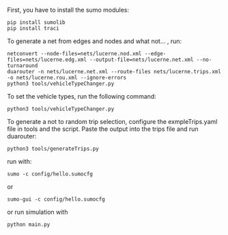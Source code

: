 First, you have to install the sumo modules:

```
pip install sumolib
pip install traci
```

To generate a net from edges and nodes and what not... , run:

```
netconvert --node-files=nets/lucerne.nod.xml --edge-files=nets/lucerne.edg.xml --output-file=nets/lucerne.net.xml --no-turnaround
duarouter -n nets/lucerne.net.xml --route-files nets/lucerne.trips.xml -o nets/lucerne.rou.xml --ignore-errors
python3 tools/vehicleTypeChanger.py
```

To set the vehicle types, run the following command:

``` 
python3 tools/vehicleTypeChanger.py
```

To generate a not to random trip selection, configure the exmpleTrips.yaml file in tools and the script. Paste the output into the trips file and run duarouter:
```
python3 tools/generateTrips.py
``` 

run with:

```
sumo -c config/hello.sumocfg
```

or

```
sumo-gui -c config/hello.sumocfg
```

or run simulation with

```
python main.py
```